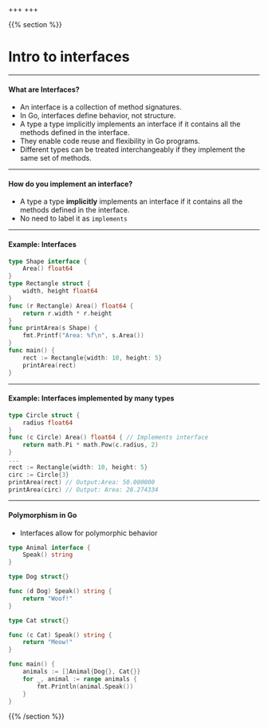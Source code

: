 +++
+++

{{% section %}}
# Intro to interfaces

---

#### What are Interfaces?
- An interface is a collection of method signatures.
- In Go, interfaces define behavior, not structure.
- A type a type implicitly implements an interface if it contains all the methods defined in the interface.
- They enable code reuse and flexibility in Go programs.
- Different types can be treated interchangeably if they implement the same set of methods.

---
#### How do you implement an interface?
- A type a type **implicitly** implements an interface if it contains all the methods defined in the interface.
- No need to label it as `implements`

---
#### Example: Interfaces
  
```go
type Shape interface {
	Area() float64
}
type Rectangle struct {
    width, height float64
}
func (r Rectangle) Area() float64 {
    return r.width * r.height
}
func printArea(s Shape) {
    fmt.Printf("Area: %f\n", s.Area())
}
func main() {
	rect := Rectangle{width: 10, height: 5}
	printArea(rect)
}

```
---
#### Example: Interfaces implemented by many types

```go
type Circle struct {
	radius float64
}
func (c Circle) Area() float64 { // Implements interface
	return math.Pi * math.Pow(c.radius, 2)
}
...
rect := Rectangle{width: 10, height: 5}
circ := Circle{3}
printArea(rect) // Output:Area: 50.000000
printArea(circ) // Output: Area: 28.274334
```
---
#### Polymorphism in Go
- Interfaces allow for polymorphic behavior

```go
type Animal interface {
    Speak() string
}

type Dog struct{}

func (d Dog) Speak() string {
    return "Woof!"
}

type Cat struct{}

func (c Cat) Speak() string {
    return "Meow!"
}

func main() {
    animals := []Animal{Dog{}, Cat{}}
    for _, animal := range animals {
        fmt.Println(animal.Speak())
    }
}
```

{{% /section %}}
